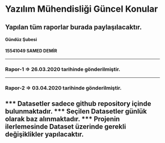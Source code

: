 # Yazılım Mühendisliği Güncel Konular 

## Yapılan tüm raporlar burada paylaşılacaktır.

#### Gündüz Şubesi
#### 15541049 SAMED DEMİR
----------------------------------------------------------------------------------
### Rapor-1 => 26.03.2020 tarihinde gönderilmiştir.
----------------------------------------------------------------------------------
### Rapor-2 => 03.04.2020 tarihinde gönderilmiştir.

*** Datasetler sadece github repository içinde bulunmaktadır.
*** Seçilen Datasetler günlük olarak baz alınmaktadır.
*** Projenin ilerlemesinde Dataset üzerinde gerekli değişiklikler yapılacaktır.
----------------------------------------------------------------------------------
